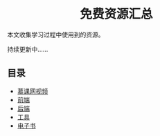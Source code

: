 <h1 align="center">免费资源汇总</h1>

本文收集学习过程中使用到的资源。

持续更新中……


## 目录

* [慕课网视频](IMOOC.md)
* [前端](FRONTEND.md)
* [后端](BACKEND.md)
* [工具](USEFULTOOLS.md)
* [电子书](电子书.md)

